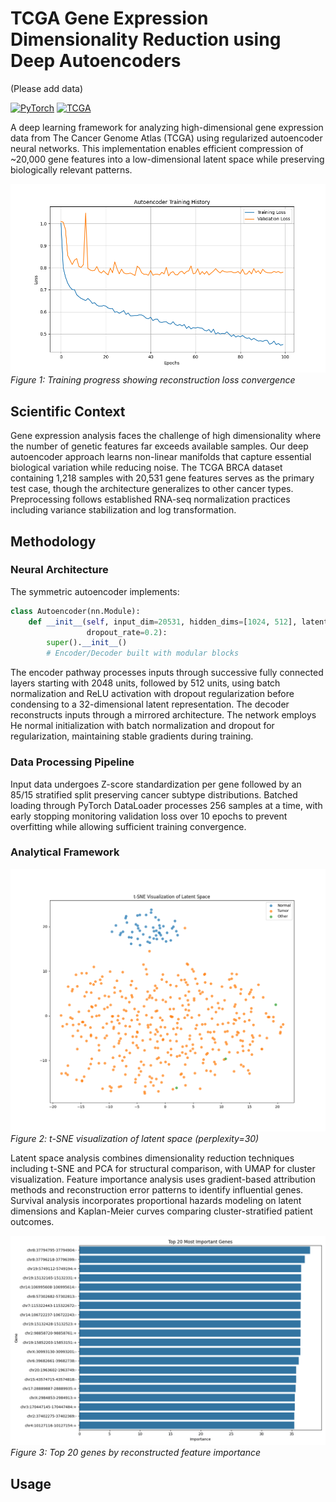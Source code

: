 # TCGA Gene Expression Dimensionality Reduction using Deep Autoencoders

(Please add data)

[![PyTorch](https://img.shields.io/badge/PyTorch-EE4C2C?logo=pytorch&logoColor=white)](https://pytorch.org)
[![TCGA](https://img.shields.io/badge/Data-TCGA_BRCA-008B8B)](https://portal.gdc.cancer.gov/)

A deep learning framework for analyzing high-dimensional gene expression data from The Cancer Genome Atlas (TCGA) using regularized autoencoder neural networks. This implementation enables efficient compression of ~20,000 gene features into a low-dimensional latent space while preserving biologically relevant patterns.

![Architecture Overview](assets/training_history.png)
*Figure 1: Training progress showing reconstruction loss convergence*

## Scientific Context

Gene expression analysis faces the challenge of high dimensionality where the number of genetic features far exceeds available samples. Our deep autoencoder approach learns non-linear manifolds that capture essential biological variation while reducing noise. The TCGA BRCA dataset containing 1,218 samples with 20,531 gene features serves as the primary test case, though the architecture generalizes to other cancer types. Preprocessing follows established RNA-seq normalization practices including variance stabilization and log transformation.

## Methodology

### Neural Architecture

The symmetric autoencoder implements:  
```python
class Autoencoder(nn.Module):
    def __init__(self, input_dim=20531, hidden_dims=[1024, 512], latent_dim=32,
                 dropout_rate=0.2):
        super().__init__()
        # Encoder/Decoder built with modular blocks
```

The encoder pathway processes inputs through successive fully connected layers starting with 2048 units, followed by 512 units, using batch normalization and ReLU activation with dropout regularization before condensing to a 32-dimensional latent representation. The decoder reconstructs inputs through a mirrored architecture. The network employs He normal initialization with batch normalization and dropout for regularization, maintaining stable gradients during training.

### Data Processing Pipeline

Input data undergoes Z-score standardization per gene followed by an 85/15 stratified split preserving cancer subtype distributions. Batched loading through PyTorch DataLoader processes 256 samples at a time, with early stopping monitoring validation loss over 10 epochs to prevent overfitting while allowing sufficient training convergence.

### Analytical Framework

![Multi-modal Analysis](assets/latent_space_tsne.png)
*Figure 2: t-SNE visualization of latent space (perplexity=30)*

Latent space analysis combines dimensionality reduction techniques including t-SNE and PCA for structural comparison, with UMAP for cluster visualization. Feature importance analysis uses gradient-based attribution methods and reconstruction error patterns to identify influential genes. Survival analysis incorporates proportional hazards modeling on latent dimensions and Kaplan-Meier curves comparing cluster-stratified patient outcomes.

![Feature Importance](assets/gene_importance.png) 
*Figure 3: Top 20 genes by reconstructed feature importance*

## Usage
